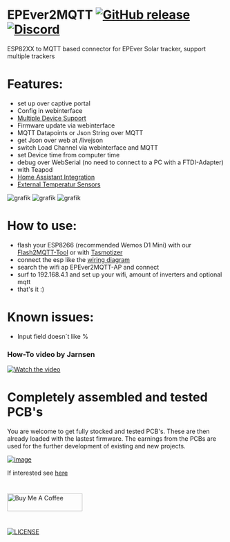 # EPEver2MQTT  [![GitHub release](https://img.shields.io/github/release/softwarecrash/EPEver2MQTT?include_prereleases=&sort=semver&color=blue)](https://github.com/softwarecrash/EPEver2MQTT/releases/latest) [![Discord](https://img.shields.io/discord/1007020337482973254?logo=discord&label=Discord)](https://discord.gg/Hup3gg4YsN)
ESP82XX to MQTT based connector for EPEver Solar tracker, support multiple trackers

# Features:
- set up over captive portal
- Config in webinterface
- [Multiple Device Support](https://github.com/softwarecrash/EPEver2MQTT/wiki/Multi-Device-Tutorial)
- Firmware update via webinterface
- MQTT Datapoints or Json String over MQTT
- get Json over web at /livejson
- switch Load Channel via webinterface and MQTT
- set Device time from computer time
- debug over WebSerial (no need to connect to a PC with a FTDI-Adapter)
- with Teapod
- [Home Assistant Integration](https://github.com/softwarecrash/EPEver2MQTT/wiki/HomeAssistant-Integration)
- [External Temperatur Sensors](https://github.com/softwarecrash/EPEver2MQTT/wiki/Wiring-temperature-sensors)

![grafik](https://user-images.githubusercontent.com/44615614/230722020-9ee2ef7e-0f98-4094-83f2-994f6211ecad.png)
![grafik](https://user-images.githubusercontent.com/44615614/230722025-69865c5b-da78-4ed5-897f-6f1b389e878c.png)
![grafik](https://user-images.githubusercontent.com/44615614/230722029-4481645d-6a2b-47da-9472-c2f1f49fc21e.png)


# How to use:
- flash your ESP8266 (recommended Wemos D1 Mini) with our [Flash2MQTT-Tool](https://all-solutions.github.io/Flash2MQTT/?get=EPEver2MQTT) or with [Tasmotizer](https://github.com/tasmota/tasmotizer/releases)
- connect the esp like the [wiring diagram](https://github.com/softwarecrash/EPEver2MQTT/wiki/Wireing)
- search the wifi ap EPEver2MQTT-AP and connect
- surf to 192.168.4.1 and set up your wifi, amount of inverters and optional mqtt
- that's it :)

# Known issues:
- Input field doesn´t like %

### How-To video by Jarnsen

<a href="http://www.youtube.com/watch?feature=player_embedded&v=Gx0PdaDmH3k" target="_blank">
 <img src="http://img.youtube.com/vi/Gx0PdaDmH3k/0.jpg" alt="Watch the video" />
</a>

# Completely assembled and tested PCB's

You are welcome to get fully stocked and tested PCB's. These are then already loaded with the lastest firmware. The earnings from the PCBs are used for the further development of existing and new projects.

[![image](https://github.com/softwarecrash/EPEver2MQTT/assets/17761850/0a9ff025-1992-49d0-b7f1-9ea1a1bc7f2a)](https://all-solutions.store)

If interested see [here](https://all-solutions.store)

#
[<img src="https://cdn.buymeacoffee.com/buttons/default-orange.png" alt="Buy Me A Coffee" height="41" width="174"/>](https://donate.softwarecrash.de)
#
[![LICENSE](https://licensebuttons.net/l/by-nc-nd/4.0/88x31.png)](https://creativecommons.org/licenses/by-nc-nd/4.0/)
